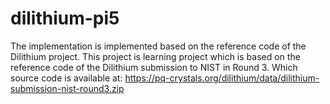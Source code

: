 # dilithium-pi5
The implementation is implemented based on the reference code of the Dilithium project.
This project is learning project which is based on the reference code of the Dilithium submission to NIST in Round 3. Which source code is available at: 
https://pq-crystals.org/dilithium/data/dilithium-submission-nist-round3.zip
